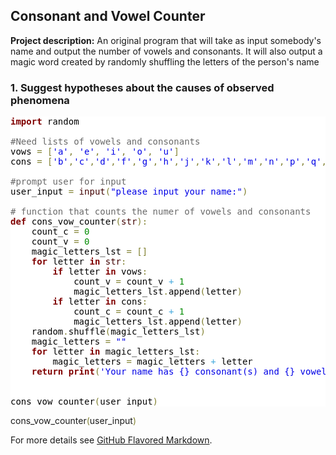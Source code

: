 ## Consonant and Vowel Counter

**Project description:** 
An original program that will take as input somebody's name and output the number of vowels and consonants. It will also output 
a magic word created by randomly shuffling the letters of the person's name

### 1. Suggest hypotheses about the causes of observed phenomena

<pre style='color:#000000;background:#ffffff;'><span style='color:#800000; font-weight:bold; '>import</span> random

<span style='color:#696969; '>#Need lists of vowels and consonants</span>
vows <span style='color:#808030; '>=</span> <span style='color:#808030; '>[</span><span style='color:#0000e6; '>'a'</span><span style='color:#808030; '>,</span> <span style='color:#0000e6; '>'e'</span><span style='color:#808030; '>,</span> <span style='color:#0000e6; '>'i'</span><span style='color:#808030; '>,</span> <span style='color:#0000e6; '>'o'</span><span style='color:#808030; '>,</span> <span style='color:#0000e6; '>'u'</span><span style='color:#808030; '>]</span>
cons <span style='color:#808030; '>=</span> <span style='color:#808030; '>[</span><span style='color:#0000e6; '>'b'</span><span style='color:#808030; '>,</span><span style='color:#0000e6; '>'c'</span><span style='color:#808030; '>,</span><span style='color:#0000e6; '>'d'</span><span style='color:#808030; '>,</span><span style='color:#0000e6; '>'f'</span><span style='color:#808030; '>,</span><span style='color:#0000e6; '>'g'</span><span style='color:#808030; '>,</span><span style='color:#0000e6; '>'h'</span><span style='color:#808030; '>,</span><span style='color:#0000e6; '>'j'</span><span style='color:#808030; '>,</span><span style='color:#0000e6; '>'k'</span><span style='color:#808030; '>,</span><span style='color:#0000e6; '>'l'</span><span style='color:#808030; '>,</span><span style='color:#0000e6; '>'m'</span><span style='color:#808030; '>,</span><span style='color:#0000e6; '>'n'</span><span style='color:#808030; '>,</span><span style='color:#0000e6; '>'p'</span><span style='color:#808030; '>,</span><span style='color:#0000e6; '>'q'</span><span style='color:#808030; '>,</span><span style='color:#0000e6; '>'r'</span><span style='color:#808030; '>,</span><span style='color:#0000e6; '>'s'</span><span style='color:#808030; '>,</span><span style='color:#0000e6; '>'t'</span><span style='color:#808030; '>,</span><span style='color:#0000e6; '>'v'</span><span style='color:#808030; '>,</span><span style='color:#0000e6; '>'w'</span><span style='color:#808030; '>,</span><span style='color:#0000e6; '>'x'</span><span style='color:#808030; '>,</span><span style='color:#0000e6; '>'y'</span><span style='color:#808030; '>,</span><span style='color:#0000e6; '>'z'</span><span style='color:#808030; '>]</span>

<span style='color:#696969; '>#prompt user for input</span>
user_input <span style='color:#808030; '>=</span> <span style='color:#400000; '>input</span><span style='color:#808030; '>(</span><span style='color:#0000e6; '>"please input your name:"</span><span style='color:#808030; '>)</span>

<span style='color:#696969; '># function that counts the numer of vowels and consonants</span>
<span style='color:#800000; font-weight:bold; '>def</span> cons_vow_counter<span style='color:#808030; '>(</span><span style='color:#400000; '>str</span><span style='color:#808030; '>)</span><span style='color:#808030; '>:</span>
    count_c <span style='color:#808030; '>=</span> <span style='color:#008c00; '>0</span>
    count_v <span style='color:#808030; '>=</span> <span style='color:#008c00; '>0</span>
    magic_letters_lst <span style='color:#808030; '>=</span> <span style='color:#808030; '>[</span><span style='color:#808030; '>]</span>
    <span style='color:#800000; font-weight:bold; '>for</span> letter <span style='color:#800000; font-weight:bold; '>in</span> <span style='color:#400000; '>str</span><span style='color:#808030; '>:</span>
        <span style='color:#800000; font-weight:bold; '>if</span> letter <span style='color:#800000; font-weight:bold; '>in</span> vows<span style='color:#808030; '>:</span>
            count_v <span style='color:#808030; '>=</span> count_v <span style='color:#44aadd; '>+</span> <span style='color:#008c00; '>1</span>
            magic_letters_lst<span style='color:#808030; '>.</span>append<span style='color:#808030; '>(</span>letter<span style='color:#808030; '>)</span>
        <span style='color:#800000; font-weight:bold; '>if</span> letter <span style='color:#800000; font-weight:bold; '>in</span> cons<span style='color:#808030; '>:</span>
            count_c <span style='color:#808030; '>=</span> count_c <span style='color:#44aadd; '>+</span> <span style='color:#008c00; '>1</span>
            magic_letters_lst<span style='color:#808030; '>.</span>append<span style='color:#808030; '>(</span>letter<span style='color:#808030; '>)</span>
    random<span style='color:#808030; '>.</span>shuffle<span style='color:#808030; '>(</span>magic_letters_lst<span style='color:#808030; '>)</span>
    magic_letters <span style='color:#808030; '>=</span> <span style='color:#0000e6; '>""</span>
    <span style='color:#800000; font-weight:bold; '>for</span> letter <span style='color:#800000; font-weight:bold; '>in</span> magic_letters_lst<span style='color:#808030; '>:</span>
        magic_letters <span style='color:#808030; '>=</span> magic_letters <span style='color:#44aadd; '>+</span> letter
    <span style='color:#800000; font-weight:bold; '>return</span> <span style='color:#800000; font-weight:bold; '>print</span><span style='color:#808030; '>(</span><span style='color:#0000e6; '>'Your name has {} consonant(s) and {} vowel(s). </span><span style='color:#0f69ff; '>\n</span><span style='color:#0000e6; '>Your name forms the magic word: {}'</span><span style='color:#808030; '>.</span>format<span style='color:#808030; '>(</span>count_c<span style='color:#808030; '>,</span> count_v<span style='color:#808030; '>,</span> magic_letters<span style='color:#808030; '>.</span>upper<span style='color:#808030; '>(</span><span style='color:#808030; '>)</span><span style='color:#808030; '>)</span><span style='color:#808030; '>)</span>


cons_vow_counter<span style='color:#808030; '>(</span>user_input<span style='color:#808030; '>)</span>
</pre>
<!--Created using ToHtml.com on 2020-01-12 17:09:47 UTC -->


cons_vow_counter<span style='color:#808030; '>(</span>user_input<span style='color:#808030; '>)</span>
</pre>
<!--Created using ToHtml.com on 2020-01-12 17:05:05 UTC -->

For more details see [GitHub Flavored Markdown](https://guides.github.com/features/mastering-markdown/).
